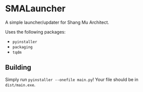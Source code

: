 # SMALauncher
A simple launcher/updater for Shang Mu Architect.

Uses the following packages:
- `pyinstaller`
- `packaging`
- `tqdm`

## Building

Simply run `pyinstaller --onefile main.py`! Your file should be in `dist/main.exe`.
